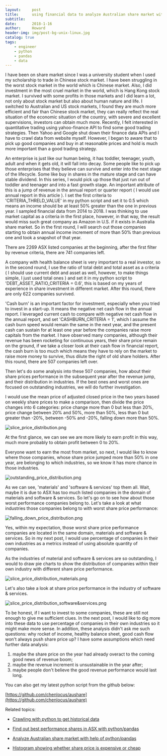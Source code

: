 ```yaml
---
layout:     post
title:      using financial data to analyze Australian share market with help of python/pandas
subtitle:   
date:       2018-1-16
author:     Howard
header-img: img/post-bg-unix-linux.jpg
catalog: true
tags:
    - engineer
    - python
    - pandas
    - data
---
```



I have been on share market since I was a university student when I used my scholarship to trade in Chinese stock market. I have been struggling in the worst stock market in the world which is Chinese market. Also, I did investment in the most cruel market in the world, which is Hang Kong stock market. I survived with some profits  in those markets and I did learn a lot, not only about stock market but also about human nature and life.  I switched to Australian and US stock markets, I found they are much more efficient and fair than Chinese stock market, they can really reflect the real situation of the economic situation of the country, with severe and excellent supervisions, investors can obtain much more. Recently, I felt interested in quantitative trading using yahoo-finance API to find some good trading strategies. Then Yahoo and Google shut down their finance data APIs and I have to crawl data from website myself. However, I began to aware that to pick up good companies and buy in at reasonable prices and hold is much more important than a good trading strategy.  





An enterprise is just like our human being, it has toddler, teenager, youth, adult and when it gets old, it will fall into decay.  Some people like to pick up those enterprises that they believe can survive and enter into the next stage of the lifecycle.  Some like buy in shares in the mature stage and can have stable dividend. In this series, I would pick up those that just run out of toddler and teenager and into a fast growth stage.  An important attribute of this is a jump of revenue in the annual report or quarter report ( I would use annual report in this article ).  I set the first criteria to 'CRITERIA_THRELD_VALUE' in my python script and set it to 0.5 which means an income should be at least 50% greater than the one in previous year. I sampled financial data from 2014 to 2018. I was thinking to use market capital as a criteria in the first place, however, in that way, the result would miss such great company as Amazon in U.S. if it exists in Australia share market.  So in the first round, I will search out those companies starting to obtain annual income increment of more than 50% than previous one and took a snapshot of that year. 




There are 2269 ASX listed companies at the beginning, after the first filter by revenue criteria, there are 741 companies left. 





A company with health balance sheet is very important to a real investor,  so in the second round, I use the ratio of total debt and total asset as a criteria ( I should use current debt and asset as well, however, to make things simple, I just used total ones ) and set it in my python script to 'DEBT_ASSET_RATIO_CRITERIA = 0.6', this is based on my years of experience in share investment in different market.  After this round, there are only  622 companies survived.





'Cash burn' is an important factor for investment, especially when you tried to invest in a start-up. It means the negative net cash flow in the annual report.  I leveraged current cash to compare with negative net cash flow in the annual report, and set 'CASHBURN_CRITERIA = 1',  which I assume the cash burn speed would remain the same in the next year, and the present cash can sustain for at least one year before the companies raise more capitals from the market. I have observed many companies, although their revenue has been rocketing for continuous years, their share price remain on the ground, if we take a closer look at their cash flow in financial report, the cash burn is too much which means they have to rely on the market to raise more money to survive, thus dilute the right of old share holders. After this round, there are 507 companies left over.




Then let's do some analysis into these 507 companies,  how about their share prices performance in the subsequent year after the revenue jump, and their distribution in industries. If the best ones and worst ones are focused on outstanding industries, we will do further investigation.  



I would use the mean price of adjusted closed price in the two years based on weekly share prices to make a comparison, then divide the price changes into 6 categories: price change more than 0 but less than 20%, price change between 20% and 50%, more than 50%, less than 0 but greater than -20%, between -50% and -20%, falling down more than 50%.  

![slice_price_distribution.png](https://cdn.steemitimages.com/DQmTo8HbKAgUHAJGomjS2APQNm5RnzTAhwHYAqD8ntgFZYB/slice_price_distribution.png)



At the first glance, we can see we are more likely to earn profit in this way, much more probably to obtain profit between 0 to 20%. 



Everyone want to earn the most from market, so next, I would like to know where those companies, whose share price jumped more than 50% in one year, are belonging to which industries, so we know it has more chance in those industries.



![outstanding_price_distribution.png](https://cdn.steemitimages.com/DQmfFJtrMdxdr7hV9tS39v1PdURwcdHXsJs4Q5St85kRqDV/outstanding_price_distribution.png)



As we can see,  'materials' and 'software & services' top them all.  Wait, maybe it is due to ASX has too much   listed companies in the domain of materials and software & services.  So let's go on to see how about those  worst performance companies belong to. Let's take a look at what industries those companies belong to with worst share price performance:


![falling_down_price_distribution.png](https://cdn.steemitimages.com/DQmdqUXaobMPZyR516KNWCgSJ9PimPyz2MkCcWEj4ggPP7M/falling_down_price_distribution.png)



Yes, within my expectation, those worst share price performance companies are located in the same domain, materials and software & services.  So in my next post, I would use percentage of companies in their own industries as a metrics instead of using absolute quantity of companies.





As the industries of material and software & services are so outstanding, I would to draw pie charts to show the distribution of companies within their own industry with different share price performance. 


![slice_price_distribution_materials.png](https://cdn.steemitimages.com/DQmUgDuHEUFsf3m83oe4bSL4YzJEzssBBazJsMg8KP9xQY8/slice_price_distribution_materials.png)





Let's also take a look at share price performance in the industry of software & services.

![slice_price_distribution_software&services.png](https://cdn.steemitimages.com/DQmc7G6XmZ9oV43jMQSEmJHkNzWE4mKSVSwYySqBu5QaBQn/slice_price_distribution_software&services.png)





To be honest, if I want to invest to some companies, these are still not enough to give me sufficient clues. In the next post, I would like to dig more into these data to use percentage of companies in their own industries so it might make more sense.  In addition, these analysis didn't ask me such questions: why rocket of income, healthy balance sheet,  good cash flow won't always push share price up?  I have some assumptions which need further data analysis:

1. maybe the share price on the year had already overact to the coming good news of revenue boom;
2. maybe the revenue increment is unsustainable in the year after;
3. maybe people don't believe the good  revenue performance would last long.



You can also get my latest python script from the github below:

[https://github.com/chenlocus/aushare](https://github.com/chenlocus/aushare)




Related topics:


- [Crawling with python to get historical data](http://engineerman.club/2018/01/22/get-historical-data-with-python/)


- [Find out best performance shares in ASX with python/pandas](http://engineerman.club/2018/01/17/ASX-shares-find-out-best-performance-shares/)

- [Analyze Australian share market with help of python/pandas](http://engineerman.club/2018/01/16/using-financial-data-to-analyze-Australian-share-market-with-help-of-python/)

- [Histogram showing whether share price is expensive or cheap](http://engineerman.club/2017/12/18/histogram-showing-whether/)